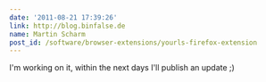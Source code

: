 ```yaml
---
date: '2011-08-21 17:39:26'
link: http://blog.binfalse.de
name: Martin Scharm
post_id: /software/browser-extensions/yourls-firefox-extension
---
```


I'm working on it, within the next days I'll publish an update ;)